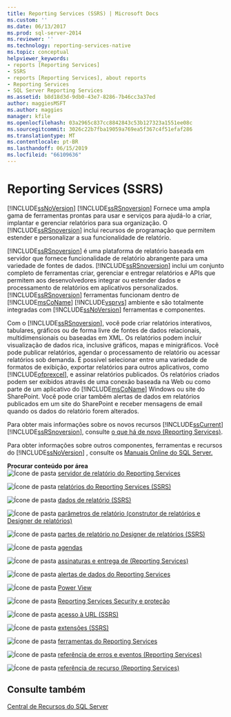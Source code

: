 ```yaml
---
title: Reporting Services (SSRS) | Microsoft Docs
ms.custom: ''
ms.date: 06/13/2017
ms.prod: sql-server-2014
ms.reviewer: ''
ms.technology: reporting-services-native
ms.topic: conceptual
helpviewer_keywords:
- reports [Reporting Services]
- SSRS
- reports [Reporting Services], about reports
- Reporting Services
- SQL Server Reporting Services
ms.assetid: b8d18d3d-9db0-43e7-8286-7b46cc3a37ed
author: maggiesMSFT
ms.author: maggies
manager: kfile
ms.openlocfilehash: 03a2965c837cc8842843c53b127323a1551ee08c
ms.sourcegitcommit: 3026c22b7fba19059a769ea5f367c4f51efaf286
ms.translationtype: MT
ms.contentlocale: pt-BR
ms.lasthandoff: 06/15/2019
ms.locfileid: "66109636"
---
```

# <a name="reporting-services-ssrs"></a>Reporting Services (SSRS)
  [!INCLUDE[ssNoVersion](../includes/ssnoversion-md.md)] [!INCLUDE[ssRSnoversion](../includes/ssrsnoversion-md.md)] Fornece uma ampla gama de ferramentas prontas para usar e serviços para ajudá-lo a criar, implantar e gerenciar relatórios para sua organização. O [!INCLUDE[ssRSnoversion](../includes/ssrsnoversion-md.md)] inclui recursos de programação que permitem estender e personalizar a sua funcionalidade de relatório.  
  
 [!INCLUDE[ssRSnoversion](../includes/ssrsnoversion-md.md)] é uma plataforma de relatório baseada em servidor que fornece funcionalidade de relatório abrangente para uma variedade de fontes de dados. [!INCLUDE[ssRSnoversion](../includes/ssrsnoversion-md.md)] inclui um conjunto completo de ferramentas criar, gerenciar e entregar relatórios e APIs que permitem aos desenvolvedores integrar ou estender dados e processamento de relatórios em aplicativos personalizados. [!INCLUDE[ssRSnoversion](../includes/ssrsnoversion-md.md)] ferramentas funcionam dentro de [!INCLUDE[msCoName](../includes/msconame-md.md)] [!INCLUDE[vsprvs](../includes/vsprvs-md.md)] ambiente e são totalmente integradas com [!INCLUDE[ssNoVersion](../includes/ssnoversion-md.md)] ferramentas e componentes.  
  
 Com o [!INCLUDE[ssRSnoversion](../includes/ssrsnoversion-md.md)], você pode criar relatórios interativos, tabulares, gráficos ou de forma livre de fontes de dados relacionais, multidimensionais ou baseadas em XML. Os relatórios podem incluir visualização de dados rica, inclusive gráficos, mapas e minigráficos. Você pode publicar relatórios, agendar o processamento de relatório ou acessar relatórios sob demanda. É possível selecionar entre uma variedade de formatos de exibição, exportar relatórios para outros aplicativos, como [!INCLUDE[ofprexcel](../includes/ofprexcel-md.md)], e assinar relatórios publicados. Os relatórios criados podem ser exibidos através de uma conexão baseada na Web ou como parte de um aplicativo do [!INCLUDE[msCoName](../includes/msconame-md.md)] Windows ou site do SharePoint. Você pode criar também alertas de dados em relatórios publicados em um site do SharePoint e receber mensagens de email quando os dados do relatório forem alterados.  
  
 Para obter mais informações sobre os novos recursos [!INCLUDE[ssCurrent](../includes/sscurrent-md.md)] [!INCLUDE[ssRSnoversion](../includes/ssrsnoversion-md.md)], consulte [o que há de novo &#40;Reporting Services&#41;](../../2014/reporting-services/what-s-new-reporting-services.md).  
  
 Para obter informações sobre outros componentes, ferramentas e recursos do [!INCLUDE[ssNoVersion](../includes/ssnoversion-md.md)] , consulte os [Manuais Online do SQL Server.](../2014-toc/books-online-for-sql-server-2014.md)  
  
 **Procurar conteúdo por área**  
 ![Ícone de pasta](media/hlp-16folder.gif "ícone de pasta") [servidor de relatório do Reporting Services](../../2014/reporting-services/reporting-services-report-server.md)  
  
 ![Ícone de pasta](media/hlp-16folder.gif "ícone de pasta") [relatórios do Reporting Services &#40;SSRS&#41;](reports/reporting-services-reports-ssrs.md)  
  
 ![Ícone de pasta](media/hlp-16folder.gif "ícone de pasta") [dados de relatório &#40;SSRS&#41;](report-data/report-data-ssrs.md)  
  
 ![Ícone de pasta](media/hlp-16folder.gif "ícone de pasta") [parâmetros de relatório &#40;construtor de relatórios e Designer de relatórios&#41;](report-design/report-parameters-report-builder-and-report-designer.md)  
  
 ![Ícone de pasta](media/hlp-16folder.gif "ícone de pasta") [partes de relatório no Designer de relatórios &#40;SSRS&#41;](report-design/report-parts-in-report-designer-ssrs.md)  
  
 ![Ícone de pasta](media/hlp-16folder.gif "ícone de pasta") [agendas](subscriptions/schedules.md)  
  
 ![Ícone de pasta](media/hlp-16folder.gif "ícone de pasta") [assinaturas e entrega de &#40;Reporting Services&#41;](subscriptions/subscriptions-and-delivery-reporting-services.md)  
  
 ![Ícone de pasta](media/hlp-16folder.gif "ícone de pasta") [alertas de dados do Reporting Services](../ssms/agent/alerts.md)  
  
 ![Ícone de pasta](media/hlp-16folder.gif "ícone de pasta") [Power View](http://office.microsoft.com/excel-help/power-view-explore-visualize-and-present-your-data-HA102835634.aspx)  
  
 ![Ícone de pasta](media/hlp-16folder.gif "ícone de pasta") [Reporting Services Security e proteção](security/reporting-services-security-and-protection.md)  
  
 ![Ícone de pasta](media/hlp-16folder.gif "ícone de pasta") [acesso à URL &#40;SSRS&#41;](url-access-ssrs.md)  
  
 ![Ícone de pasta](media/hlp-16folder.gif "ícone de pasta") [extensões &#40;SSRS&#41;](extensions-ssrs.md)  
  
 ![Ícone de pasta](media/hlp-16folder.gif "ícone de pasta") [ferramentas do Reporting Services](tools/reporting-services-tools.md)  
  
 ![Ícone de pasta](media/hlp-16folder.gif "ícone de pasta") [referência de erros e eventos &#40;Reporting Services&#41;](troubleshooting/errors-and-events-reference-reporting-services.md)  
  
 ![Ícone de pasta](media/hlp-16folder.gif "ícone de pasta") [referência de recurso &#40;Reporting Services&#41;](feature-reference-reporting-services.md)  
  
## <a name="see-also"></a>Consulte também  
 [Central de Recursos do SQL Server](https://go.microsoft.com/fwlink/?linkID=219676)  
  
  
